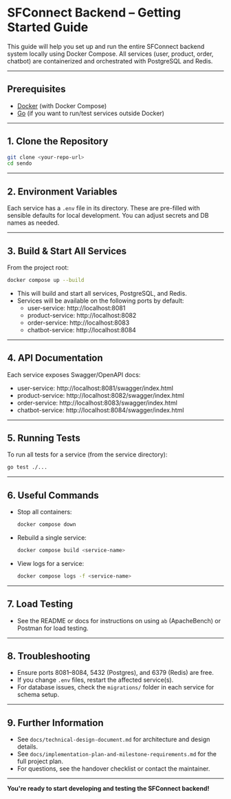 # SFConnect Backend – Getting Started Guide

This guide will help you set up and run the entire SFConnect backend system locally using Docker Compose. All services (user, product, order, chatbot) are containerized and orchestrated with PostgreSQL and Redis.

---

## Prerequisites

- [Docker](https://www.docker.com/products/docker-desktop) (with Docker Compose)
- [Go](https://golang.org/) (if you want to run/test services outside Docker)

---

## 1. Clone the Repository

```sh
git clone <your-repo-url>
cd sendo
```

---

## 2. Environment Variables

Each service has a `.env` file in its directory. These are pre-filled with sensible defaults for local development. You can adjust secrets and DB names as needed.

---

## 3. Build & Start All Services

From the project root:

```sh
docker compose up --build
```

- This will build and start all services, PostgreSQL, and Redis.
- Services will be available on the following ports by default:
  - user-service: http://localhost:8081
  - product-service: http://localhost:8082
  - order-service: http://localhost:8083
  - chatbot-service: http://localhost:8084

---

## 4. API Documentation

Each service exposes Swagger/OpenAPI docs:

- user-service: http://localhost:8081/swagger/index.html
- product-service: http://localhost:8082/swagger/index.html
- order-service: http://localhost:8083/swagger/index.html
- chatbot-service: http://localhost:8084/swagger/index.html

---

## 5. Running Tests

To run all tests for a service (from the service directory):

```sh
go test ./...
```

---

## 6. Useful Commands

- Stop all containers:
  ```sh
  docker compose down
  ```
- Rebuild a single service:
  ```sh
  docker compose build <service-name>
  ```
- View logs for a service:
  ```sh
  docker compose logs -f <service-name>
  ```

---

## 7. Load Testing

- See the README or docs for instructions on using `ab` (ApacheBench) or Postman for load testing.

---

## 8. Troubleshooting

- Ensure ports 8081–8084, 5432 (Postgres), and 6379 (Redis) are free.
- If you change `.env` files, restart the affected service(s).
- For database issues, check the `migrations/` folder in each service for schema setup.

---

## 9. Further Information

- See `docs/technical-design-document.md` for architecture and design details.
- See `docs/implementation-plan-and-milestone-requirements.md` for the full project plan.
- For questions, see the handover checklist or contact the maintainer.

---

**You're ready to start developing and testing the SFConnect backend!**
